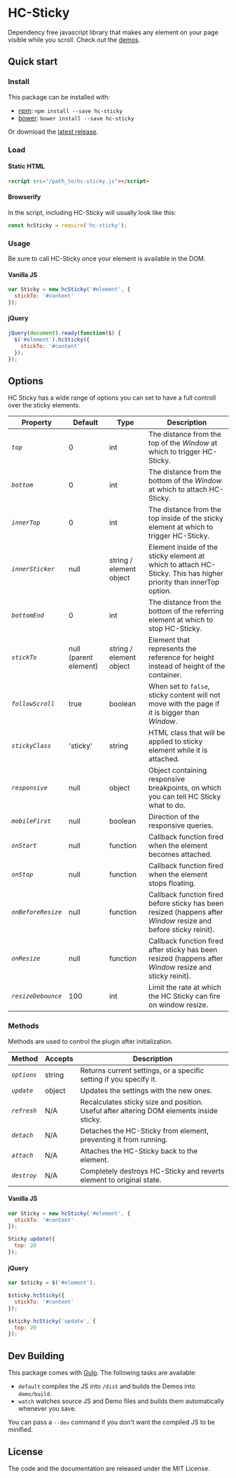 HC-Sticky
=========

Dependency free javascript library that makes any element on your page visible while you scroll. Check out the [demos](http://somewebmedia/hc-sticky).


## Quick start

### Install

This package can be installed with:

- [npm](https://www.npmjs.com/package/hc-sticky): `npm install --save hc-sticky`
- [bower](http://bower.io/search/?q=hc-sticky): `bower install --save hc-sticky`

Or download the [latest release](https://github.com/somewebmedia/hc-sticky/releases).


### Load

#### Static HTML

```html
<script src="/path_to/hc-sticky.js"></script>
```

#### Browserify

In the script, including HC-Sticky will usually look like this:

```js
const hcSticky = require('hc-sticky');
```


### Usage

Be sure to call HC-Sticky once your element is available in the DOM.

#### Vanilla JS

```js
var Sticky = new hcSticky('#element', {
  stickTo: '#content'
});
```

#### jQuery

```js
jQuery(document).ready(function($) {
  $('#element').hcSticky({
    stickTo: '#content'
  });
});
```


## Options

HC Sticky has a wide range of options you can set to have a full controll over the sticky elements.

| Property | Default | Type | Description |
|-----------|---------|-------|-------------|
| *`top`* | 0 | int | The distance from the top of the *Window* at which to trigger HC-Sticky. |
| *`bottom`* | 0 | int | The distance from the bottom of the *Window* at which to attach HC-Sticky. |
| *`innerTop`* | 0 | int | The distance from the top inside of the sticky element at which to trigger HC-Sticky. |
| *`innerSticker`* | null | string / element object | Element inside of the sticky element at which to attach HC-Sticky. This has higher priority than innerTop option. |
| *`bottomEnd`* | 0 | int | The distance from the bottom of the referring element at which to stop HC-Sticky. |
| *`stickTo`* | null (parent element) | string / element object | Element that represents the reference for height instead of height of the container. |
| *`followScroll`* | true | boolean | When set to `false`, sticky content will not move with the page if it is bigger than *Window*. |
| *`stickyClass`* | 'sticky' | string | HTML class that will be applied to sticky element while it is attached. |
| *`responsive`* | null | object | Object containing responsive breakpoints, on which you can tell HC Sticky what to do. |
| *`mobileFirst`* | null | boolean | Direction of the responsive queries. |
| *`onStart`* | null | function | Callback function fired when the element becomes attached. |
| *`onStop`* | null | function | Callback function fired when the element stops floating. |
| *`onBeforeResize`* | null | function | Callback function fired before sticky has been resized (happens after *Window* resize and before sticky reinit). |
| *`onResize`* | null | function | Callback function fired after sticky has been resized (happens after *Window* resize and sticky reinit). |
| *`resizeDebounce`* | 100 | int | Limit the rate at which the HC Sticky can fire on window resize. |


### Methods

Methods are used to control the plugin after initialization.

| Method | Accepts | Description |
|---------|---------|--------------|
| *`options`* | string | Returns current settings, or a specific setting if you specify it. |
| *`update`* | object | Updates the settings with the new ones. |
| *`refresh`* | N/A | Recalculates sticky size and position. Useful after altering DOM elements inside sticky. |
| *`detach`* | N/A | Detaches the HC-Sticky from element, preventing it from running. |
| *`attach`* | N/A | Attaches the HC-Sticky back to the element. |
| *`destroy`* | N/A | Completely destroys HC-Sticky and reverts element to original state. |

#### Vanilla JS

```js
var Sticky = new hcSticky('#element', {
  stickTo: '#content'
});

Sticky.update({
  top: 20
});
```

#### jQuery

```js
var $sticky = $('#element');

$sticky.hcSticky({
  stickTo: '#content'
});

$sticky.hcSticky('update', {
  top: 20
});
```


## Dev Building

This package comes with [Gulp](https://gulpjs.com/). The following tasks are available:

  * `default` compiles the JS into `/dist` and builds the Demos into `demo/build`.
  * `watch` watches source JS and Demo files and builds them automatically whenever you save.

You can pass a `--dev` command if you don't want the compiled JS to be minified.


## License

The code and the documentation are released under the MIT License.